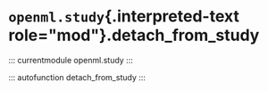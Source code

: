# `openml.study`{.interpreted-text role="mod"}.detach_from_study

::: currentmodule
openml.study
:::

::: autofunction
detach_from_study
:::

<div class="clearer"></div>
